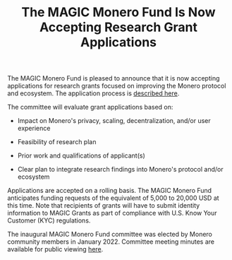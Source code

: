 ﻿---
layout: post
title: "The MAGIC Monero Fund Is Now Accepting Research Grant Applications"
excerpt: "The MAGIC Monero Fund is pleased to announce that it is now accepting applications for research grants focused on improving the Monero protocol and ecosystem."
Author: magicmonerofund
---

The MAGIC Monero Fund is pleased to announce that it is now accepting applications for research grants focused on improving the Monero protocol and ecosystem. The application process is [described here](https://github.com/MAGICGrants/Monero-Fund/blob/main/Research-Grant-RFP.md).  

The committee will evaluate grant applications based on:

* Impact on Monero's privacy, scaling, decentralization, and/or user experience
    
* Feasibility of research plan
    
* Prior work and qualifications of applicant(s)
    
* Clear plan to integrate research findings into Monero's protocol and/or ecosystem
    
Applications are accepted on a rolling basis. The MAGIC Monero Fund anticipates funding requests of the equivalent of 5,000 to 20,000 USD at this time. Note that recipients of grants will have to submit identity information to MAGIC Grants as part of compliance with U.S. Know Your Customer (KYC) regulations.

The inaugural MAGIC Monero Fund committee was elected by Monero community members in January 2022. Committee meeting minutes are available for public viewing [here](https://magicgrants.org/funds/monero/).
